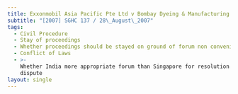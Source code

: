 ```yaml
---
title: Exxonmobil Asia Pacific Pte Ltd v Bombay Dyeing & Manufacturing Co Ltd
subtitle: "[2007] SGHC 137 / 28\_August\_2007"
tags:
  - Civil Procedure
  - Stay of proceedings
  - Whether proceedings should be stayed on ground of forum non conveniens
  - Conflict of Laws
  - >-
    Whether India more appropriate forum than Singapore for resolution of
    dispute
layout: single
---
```


